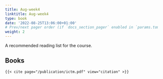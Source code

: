 ```yaml
---
title: Aug-week4
linktitle: Aug-week4
type: book
date: '2022-08-25T13:06:00+01:00'
# Prev/next pager order (if `docs_section_pager` enabled in `params.toml`)
weight: 2
---
```


A recommended reading list for the course.

## Books

```
{{< cite page="/publication/ictm.pdf" view="citation" >}}
```

